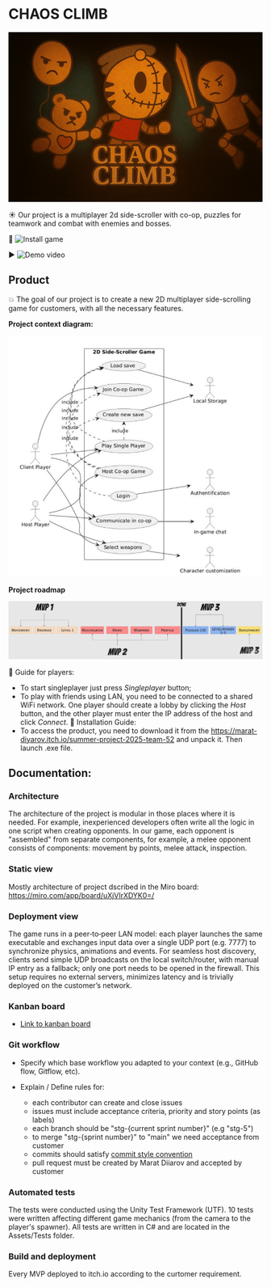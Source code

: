 # CHAOS CLIMB
![](https://github.com/Muratich/side-scroller-2d-team52/blob/master/logo.png)

☀️ Our project is a multiplayer 2d side-scroller with co-op, puzzles for teamwork and combat with enemies and bosses.

📍 ![Install game](https://marat-diyarov.itch.io/summer-project-2025-team-52)

▶️ ![Demo video](https://drive.google.com/file/d/12WhGG4Ikv21sZW23Yg7ozpP4KMjqLsd_/view?usp=sharing)

## Product
💥 The goal of our project is to create a new 2D multiplayer side-scrolling game for customers, with all the necessary features.

**Project context diagram:**

![](https://github.com/Muratich/side-scroller-2d-team52/blob/master/img/productBoard.png)

**Project roadmap**

![](https://github.com/Muratich/side-scroller-2d-team52/blob/master/img/roadmap.png)

📍 Guide for players:
   - To start singleplayer just press _Singleplayer_ button;
   - To play with friends using LAN, you need to be connected to a shared WiFi network. One player should create a lobby by clicking the _Host_ button, and the other player must enter the IP address of the host and click _Connect_.
📍 Installation Guide:
   - To access the product, you need to download it from the https://marat-diyarov.itch.io/summer-project-2025-team-52 and unpack it. Then launch .exe file.

## Documentation:
### Architecture
The architecture of the project is modular in those places where it is needed. For example, inexperienced developers often write all the logic in one script when creating opponents. In our game, each opponent is "assembled" from separate components, for example, a melee opponent consists of components: movement by points, melee attack, inspection.

### Static view
Mostly architecture of project dscribed in the Miro board: https://miro.com/app/board/uXjVIrXDYK0=/

### Deployment view
The game runs in a peer‑to‑peer LAN model: each player launches the same executable and exchanges input data over a single UDP port (e.g. 7777) to synchronize physics, animations and events. For seamless host discovery, clients send simple UDP broadcasts on the local switch/router, with manual IP entry as a fallback; only one port needs to be opened in the firewall. This setup requires no external servers, minimizes latency and is trivially deployed on the customer’s network.

### Kanban board
- [Link to kanban board](https://miro.com/app/board/uXjVIrXDYK0=/)

### Git workflow

- Specify which base workflow you adapted to your context (e.g., GitHub flow, Gitflow, etc).

- Explain / Define rules for:
   - each contributor can create and close issues
   - issues must include acceptance criteria, priority and story points (as labels)
   - each branch should be "stg-{current sprint number}" (e.g "stg-5")
   - to merge "stg-{sprint number}" to "main" we need acceptance from customer
   - commits should satisfy [commit style convention](https://gist.github.com/qoomon/5dfcdf8eec66a051ecd85625518cfd13)
   - pull request must be created by Marat Diiarov and accepted by customer
  
### Automated tests
The tests were conducted using the Unity Test Framework (UTF).
10 tests were written affecting different game mechanics (from the camera to the player's spawner).
All tests are written in C# and are located in the Assets/Tests folder.

### Build and deployment
Every MVP deployed to itch.io according to the curtomer requirement.
